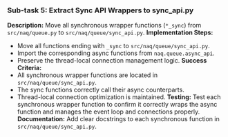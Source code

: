 ### Sub-task 5: Extract Sync API Wrappers to sync_api.py
**Description:** Move all synchronous wrapper functions (`*_sync`) from `src/naq/queue.py` to `src/naq/queue/sync_api.py`.
**Implementation Steps:**
- Move all functions ending with `_sync` to `src/naq/queue/sync_api.py`.
- Import the corresponding async functions from `naq.queue.async_api`.
- Preserve the thread-local connection management logic.
**Success Criteria:**
- All synchronous wrapper functions are located in `src/naq/queue/sync_api.py`.
- The sync functions correctly call their async counterparts.
- Thread-local connection optimization is maintained.
**Testing:** Test each synchronous wrapper function to confirm it correctly wraps the async function and manages the event loop and connections properly.
**Documentation:** Add clear docstrings to each synchronous function in `src/naq/queue/sync_api.py`.